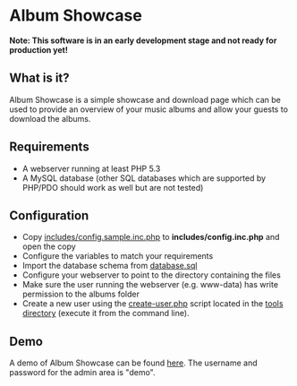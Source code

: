 # Album Showcase

**Note: This software is in an early development stage and not ready for production yet!**

## What is it?

Album Showcase is a simple showcase and download page which can be used to provide an overview of your music albums and allow your guests to download the albums.

## Requirements

   * A webserver running at least PHP 5.3
   * A MySQL database (other SQL databases which are supported by PHP/PDO should work as well but are not tested)

## Configuration

   * Copy [includes/config.sample.inc.php](/includes/config.sample.inc.php) to **includes/config.inc.php** and open the copy
   * Configure the variables to match your requirements
   * Import the database schema from [database.sql](/tools/database.sql)
   * Configure your webserver to point to the directory containing the files
   * Make sure the user running the webserver (e.g. www-data) has write permission to the albums folder
   * Create a new user using the [create-user.php](/tools/create-user.php) script located in the [tools directory](/tools) (execute it from the command line).

## Demo

A demo of Album Showcase can be found [here](http://albumshowcase-demo.selfcoders.com). The username and password for the admin area is "demo".